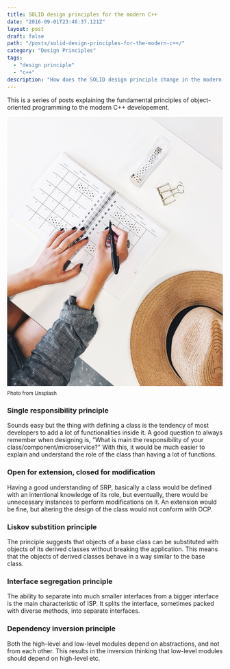 ```yaml
---
title: SOLID design principles for the modern C++
date: "2016-09-01T23:46:37.121Z"
layout: post
draft: false
path: "/posts/solid-design-principles-for-the-modern-c++/"
category: "Design Principles"
tags:
  - "design principle"
  - "c++"
description: "How does the SOLID design principle change in the modern C++ era?"
---
```

This is a series of posts explaining the fundamental principles of object-oriented programming to the modern C++ developement.

![Looking at a high level design.](./1.jpg)<sub>Photo from Unsplash</sub>

### Single responsibility principle
Sounds easy but the thing with defining a class is the tendency of most developers to add a lot of functionalities inside it. A good question to always remember when designing is, "What is main the responsibility of your class/component/microservice?" With this, it would be much easier to explain and understand the role of the class than having a lot of functions.

### Open for extension, closed for modification
Having a good understanding of SRP, basically a class would be defined with an intentional knowledge of its role, but eventually, there would be unnecessary instances to perform modifications on it. An extension would be fine, but altering the design of the class would not conform with OCP.

### Liskov substition principle
The principle suggests that objects of a base class can be substituted with objects of its derived classes without breaking the application. This means that the objects of derived classes behave in a way similar to the base class.

### Interface segregation principle
The ability to separate into much smaller interfaces from a bigger interface is the main characteristic of ISP. It splits the interface, sometimes packed with diverse methods, into separate interfaces.

### Dependency inversion principle
Both the high-level and low-level modules depend on abstractions, and not from each other. This results in the inversion thinking that low-level modules should depend on high-level etc.